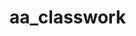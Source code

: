 # aa_classwork
 
           

                       
                       
                       
                       
                       
                       
                       
                       
                       
                       
                       
                       
